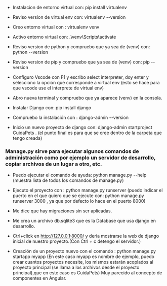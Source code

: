 - Instalacion de entorno virtual con: pip install virtualenv
- Reviso version de virtual env con: virtualenv --version
- Creo entorno virtual con : virtualenv venv
- Activo entorno virtual con:  .\venv\Scripts\activate
- Reviso version de python y compruebo que ya sea de (venv) con: python --version
- Reviso version de pip y compruebo que ya sea de (venv) con: pip --version
- Configuro Vscode con F1 y escribo select interpreter, doy enter y selecciono la opción que corresponde a virtual env (esto se hace para que vscode use el interprete de virtual env)
- Abro nueva terminal y compruebo que ya aparece (venv) en la consola.

- Instalar Django con: pip install django
- Compruebo la instalación con : django-admin --version
- Inicio un nuevo proyecto de django con: django-admin startproject CuidaPets . (el punto final es para que se cree dentro de la carpeta que tengo creada)

### Manage.py sirve para ejecutar algunos comandos de administración como por ejemplo un servidor de desarrollo, copiar archivos de un lugar a otro, etc. 

- Puedo ejecutar el comando de ayuda: python manage.py --help (muestra lista de todos los comandos de manage.py)

- Ejecuto el proyecto con : python manage.py runserver (puedo indicar el puerto en el que quiero que se ejecute con: python manage.py runserver 3000 , ya que por defecto lo hace en el puerto 8000)
- Me dice que hay migraciones sin ser aplicadas.
- Me crea un archivo db.sqlite3 que es la Database que usa django en desarrollo.
- Ctrl+click en http://127.0.0.1:8000/ y deria mostrarse la web de django inicial de nuestro proyecto.(Con Ctrl + c detengo el servidor.)
- Creación de un proyecto nuevo con el comando : python manage.py startapp myapp (En este caso myapp es nombre de ejemplo, puedo crear cuantos proyectos necesite, los mismos estarán acoplados al proyecto principal (se llama a los archivos desde el proyecto principal),que en este caso es CuidaPets) Muy parecido al concepto de componentes en Angular.







